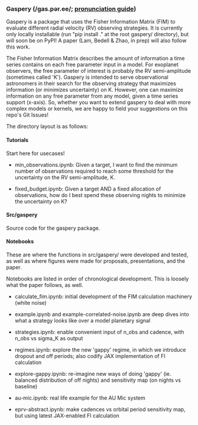 ### Gaspery (/gas.pər.ee/; [pronunciation guide](https://user-images.githubusercontent.com/16911363/212937197-14b049b0-9c01-46cc-aec0-fc4c0e1dd0be.mp4))

Gaspery is a package that uses the Fisher Information Matrix (FIM) to evaluate different radial velocity (RV) observing strategies. It is currently only locally installable (run "pip install ." at the root gaspery/ directory), but will soon be on PyPI! A paper (Lam, Bedell & Zhao, in prep) will also follow this work.

The Fisher Information Matrix describes the amount of information a time series contains on each free parameter input in a model. For exoplanet observers, the free parameter of interest is probably the RV semi-amplitude (sometimes called 'K'). Gaspery is intended to serve observational astronomers in their search for the observing strategy that maximizes information (or minimizes uncertainty) on K. However, one can maximize information on any free parameter from any model, given a time series support (x-axis). So, whether you want to extend gaspery to deal with more complex models or kernels, we are happy to field your suggestions on this repo's Git Issues!

The directory layout is as follows: 

#### Tutorials
Start here for usecases! 

- min_observations.ipynb: Given a target, I want to find the minimum number of observations required to reach some threshold for the uncertainty on the RV semi-amplitude, K.

- fixed_budget.ipynb: Given a target AND a fixed allocation of observations, how do I best spend these observing nights to minimize the uncertainty on K? 


#### Src/gaspery
Source code for the gaspery package.


#### Notebooks
These are where the functions in src/gaspery/ were developed and tested, as well as where figures were made for proposals, presentations, and the paper.

Notebooks are listed in order of chronological development. This is loosely what the paper follows, as well.

- calculate_fim.ipynb: initial development of the FIM calculation machinery (white noise)

- example.ipynb and example-correlated-noise.ipynb are deep dives into what a strategy looks like over a model planetary signal

- strategies.ipynb: enable convenient input of n_obs and cadence, with n_obs vs sigma_K as output

- regimes.ipynb: explore the new 'gappy' regime, in which we introduce dropout and off periods; also codify JAX implementation of FI calculation

- explore-gappy.ipynb: re-imagine new ways of doing 'gappy' (ie. balanced distribution of off nights) and sensitivity map (on nights vs baseline)

- au-mic.ipynb: real life example for the AU Mic system

- eprv-abstract.ipynb: make cadences vs orbital period sensitivity map, but using latest JAX-enabled FI calculation
